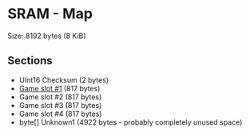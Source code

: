 ﻿# SRAM - Map

Size: 8192 bytes (8 KiB)

## Sections
* UInt16 Checksum (2 bytes)
* [Game slot #1](SramGame.md) (817 bytes)
* Game slot #2 (817 bytes)
* Game slot #3 (817 bytes)
* Game slot #4 (817 bytes)
* byte[] Unknown1 (4922 bytes - probably completely unused space)

